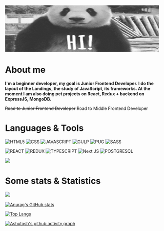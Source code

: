 ![HEADER](https://github.com/Nekitech/nekitech/blob/main/assets/hi-gif-4.gif)

# About me
**I'm a beginner developer, my goal is Junior Frontend Developer. I do the layout of the Landings, the study of JavaScript, its frameworks. At the moment I am also doing pet projects on React, Redux + backend on ExpressJS, MongoDB.**
<br>

~~Road to Junior Frontend Developer~~
Road to Middle Frontend Developer

# Languages & Tools
![HTML5](https://img.shields.io/badge/HTML5-000?style=for-the-badge&logo=html5)
![CSS](https://img.shields.io/badge/CSS3-000?style=for-the-badge&logo=css3)
![JAVASCRIPT](https://img.shields.io/badge/JS-000?style=for-the-badge&logo=javaScript)
![GULP](https://img.shields.io/badge/GULP-000?style=for-the-badge&logo=gulp)
![PUG](https://img.shields.io/badge/PUG-000?style=for-the-badge&logo=pug)
![SASS](https://img.shields.io/badge/SASS/SCSS-000?style=for-the-badge&logo=sass)
  
![REACT](https://img.shields.io/badge/REACT-000?style=for-the-badge&logo=react)
![REDUX](https://img.shields.io/badge/REDUX-000?style=for-the-badge&logo=redux)
![TYPESCRIPT](https://img.shields.io/badge/TYPESCRIPT-000?style=for-the-badge&logo=typescript&logoColor=white)
![Next JS](https://img.shields.io/badge/Next-black?style=for-the-badge&logo=next.js&logoColor=white)
![POSTGRESQL](https://img.shields.io/badge/POSTGRESQL-000?style=for-the-badge&logo=POSTGRESQL)

<img src="https://img.shields.io/badge/react_native%20-%2320232a.svg?&style=for-the-badge&logo=react&logoColor=%2361DAFB"/>

# Some stats & Statistics
<a href='https://www.codewars.com/users/Boriel'>![](https://www.codewars.com/users/Boriel/badges/large)</a>

[![Anurag's GitHub stats](https://github-readme-stats.vercel.app/api?username=nekitech&theme=dark&icon_color=f5e7ff)](https://github.com/anuraghazra/github-readme-stats)

[![Top Langs](https://github-readme-stats.vercel.app/api/top-langs/?username=nekitech&theme=dark)](https://github.com/anuraghazra/github-readme-stats)

[![Ashutosh's github activity graph](https://github-readme-activity-graph.vercel.app/graph?username=nekitech&theme=react-dark)](https://github.com/ashutosh00710/github-readme-activity-graph)
